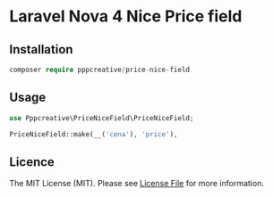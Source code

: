 
# Laravel Nova 4 Nice Price field


## Installation

``` php
composer require pppcreative/price-nice-field
```

## Usage

``` php
use Pppcreative\PriceNiceField\PriceNiceField;

PriceNiceField::make(__('cena'), 'price'),
```

## Licence

The MIT License (MIT). Please see [License File](LICENCE) for more information.
